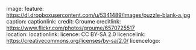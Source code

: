 image:
  feature: https://dl.dropboxusercontent.com/u/5341489/images/puzzle-blank-a.jpg
  caption:
  captionlink:
  credit: Groume
  creditlink: https://www.flickr.com/photos/groume/6570725517  
  location:
  locationlink:
  licence: CC BY-SA 2.0
  licencelink: https://creativecommons.org/licenses/by-sa/2.0/
  licencelogo:
